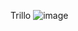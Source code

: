 Trillo
![image](https://user-images.githubusercontent.com/125829913/226220548-bcef32f4-5757-4c17-a5f0-242d6f73e16f.png)
